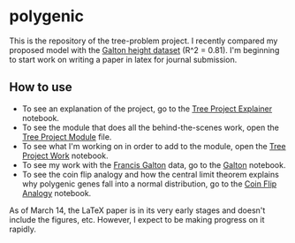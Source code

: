# polygenic
This is the repository of the tree-problem project. I recently compared my proposed model with the [Galton height dataset](https://dataverse.harvard.edu/dataset.xhtml?persistentId=doi:10.7910/DVN/T0HSJ1) (R^2 = 0.81). I'm beginning to start work on writing a paper in latex for journal submission. 


## How to use
* To see an explanation of the project, go to the [Tree Project Explainer](tree_project_explainer.ipynb) notebook. 
* To see the module that does all the behind-the-scenes work, open the [Tree Project Module](tree_problem_0.py) file.
* To see what I'm working on in order to add to the module, open the [Tree Project Work](tree_project_work.ipynb) notebook.
* To see my work with the [Francis Galton](https://en.wikipedia.org/wiki/Francis_Galton) data, go to the [Galton](galton.ipynb) notebook.
* To see the coin flip analogy and how the central limit theorem explains why polygenic genes fall into a normal distribution, go to the [Coin Flip Analogy](coin_flip_analogy.ipynb) notebook.


As of March 14, the LaTeX paper is in its very early stages and doesn't include the figures, etc. However, I expect to be making progress on it rapidly. 
